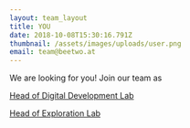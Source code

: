 ```yaml
---
layout: team_layout
title: YOU
date: 2018-10-08T15:30:16.791Z
thumbnail: /assets/images/uploads/user.png
email: team@beetwo.at
---
```

We are looking for you! Join our team as

[Head of Digital Development Lab ](https://drive.google.com/open?id=1oJaHbzGFimxIHUhFa413kdxUu5Ph_avZ)

[Head of Exploration Lab](https://drive.google.com/open?id=1H5dvGa9NC4rlATR0MoOrrDZr-QUj6cN2)
